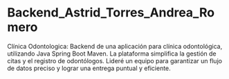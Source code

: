 # Backend_Astrid_Torres_Andrea_Romero
Clínica Odontologica: Backend de una aplicación para clínica odontológica, utilizando Java Spring Boot Maven. La plataforma simplifica la gestión de citas y el registro de odontólogos. Lideré un equipo para garantizar un flujo de datos preciso y lograr una entrega puntual y eficiente.
